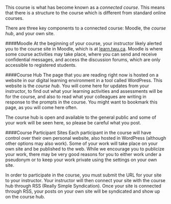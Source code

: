 This course is what has become known as a _connected course_. This means that there is a structure to the course which is different from standard online courses.

There are three key components to a connected course: Moodle, the _course hub_, and your own site.

####Moodle
At the beginning of your course, your instructor likely alerted you to the course site in Moodle, which is at [learn.twu.ca](https://learn.twu.ca). Moodle is where some course activities may take place, where you can send and receive confidential messages, and access the discussion forums, which are only accessible to registered students.

####Course Hub
The page that you are reading right now is hosted on a website in our digital learning environment in a tool called WordPress. This website is the _course hub_. You will come here for updates from your instructor, to find out what your learning activities and assessments will be for the course, and also to read what your colleagues are writing in response to the prompts in the course. You might want to bookmark this page, as you will come here often.

The course hub is open and available to the general public and some of your work will be seen here, so please be careful what you post.

####Course Participant Sites
Each participant in the course will have control over their own personal website, also hosted in WordPress (although other options may also work). Some of your work will take place on your own site and be published to the web. While we encourage you to publicize your work, there may be very good reasons for you to either work under a pseudonym or to keep your work private using the settings on your own site. 

In order to participate in the course, you must submit the URL for your site to your instructor. Your instructor will then connect your site with the course hub through RSS (Really Simple Syndication). Once your site is connected through RSS, your posts on your own site will be syndicated and show up on the course hub.